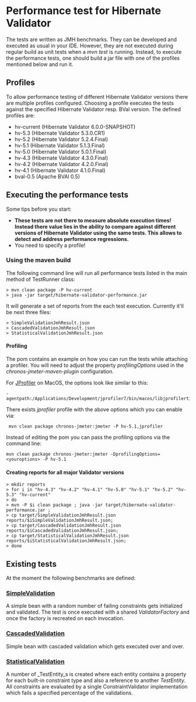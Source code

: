 # Performance test for Hibernate Validator

The tests are written as JMH benchmarks. They can be developed and executed as usual in your IDE. However, they are not
executed during regular build as unit tests when a _mvn test_ is running. Instead, to execute the performance tests,
one should build a jar file with one of the profiles mentioned below and run it.

## Profiles

To allow performance testing of different Hibernate Validator versions there are multiple profiles configured.
Choosing a profile executes the tests against the specified Hibernate Validator resp. BVal version. The defined profiles are:

* hv-current (Hibernate Validator 6.0.0-SNAPSHOT)
* hv-5.3 (Hibernate Validator 5.3.0.CR1)
* hv-5.2 (Hibernate Validator 5.2.4.Final)
* hv-5.1 (Hibernate Validator 5.1.3.Final)
* hv-5.0 (Hibernate Validator 5.0.1.Final)
* hv-4.3 (Hibernate Validator 4.3.0.Final)
* hv-4.2 (Hibernate Validator 4.2.0.Final)
* hv-4.1 (Hibernate Validator 4.1.0.Final)
* bval-0.5 (Apache BVAl 0.5)

## Executing the performance tests

Some tips before you start:

* **These tests are not there to measure absolute execution times! Instead there value lies in the ability to compare against different
versions of Hibernate Validator using the same tests. This allows to detect and address performance regressions.**
* You need to specify a profile!

### Using the maven build

The following command line will run all performance tests listed in the main method of TestRunner class:

    > mvn clean package -P hv-current
    > java -jar target/hibernate-validator-performance.jar

It will generate a set of reports from the each test execution. Currently it'll be next three files:

    > SimpleValidationJmhResult.json
    > CascadedValidationJmhResult.json
    > StatisticalValidationJmhResult.json


#### Profiling

The pom contains an example on how you can run the tests while attaching a profiler. You will need to
adjust the property _profilingOptions_ used in the _chronos-jmeter-maven-plugin_ configuration.

For [JProfiler](http://www.ej-technologies.com/products/jprofiler/overview.html) on MacOS, the options look like similar to this:

    -agentpath:/Applications/Development/jprofiler7/bin/macos/libjprofilerti.jnilib=port=8849,nowait

There exists _jprofiler_ profile with the above options which you can enable via:

     mvn clean package chronos-jmeter:jmeter -P hv-5.1,jprofiler

Instead of editing the pom you can pass the profiling options via the command line:

    mvn clean package chronos-jmeter:jmeter -DprofilingOptions=<youroptions> -P hv-5.1

#### Creating reports for all major Validator versions

    > mkdir reports
    > for i in "hv-4.3" "hv-4.2" "hv-4.1" "hv-5.0" "hv-5.1" "hv-5.2" "hv-5.3" "hv-current"
    > do
    > mvn -P $i clean package ; java -jar target/hibernate-validator-performance.jar ;
    > cp target/SimpleValidationJmhResult.json reports/$iSimpleValidationJmhResult.json;
    > cp target/CascadedValidationJmhResult.json reports/$iCascadedValidationJmhResult.json;
    > cp target/StatisticalValidationJmhResult.json reports/$iStatisticalValidationJmhResult.json;
    > done

## Existing tests

At the moment the following benchmarks are defined:

### [SimpleValidation](https://github.com/hibernate/hibernate-validator/blob/master/performance/src/main/java/org/hibernate/validator/performance/simple/SimpleValidation.java)

A simple bean with a random number of failing constraints gets initialized and validated. The test is once executed with
a shared _ValidatorFactory_ and once the factory is recreated on each invocation.

### [CascadedValidation](https://github.com/hibernate/hibernate-validator/blob/master/performance/src/main/java/org/hibernate/validator/performance/cascaded/CascadedValidation.java)

Simple bean with cascaded validation which gets executed over and over.

### [StatisticalValidation](https://github.com/hibernate/hibernate-validator/blob/master/performance/src/main/java/org/hibernate/validator/performance/statistical/StatisticalValidation.java)

A number of _TestEntity_s is created where each entity contains a property for each built-in constraint type and also a reference
to another _TestEntity_. All constraints are evaluated by a single ConstraintValidator implementation which fails a specified
percentage of the validations.



